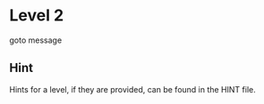 Level 2
=======

goto message


Hint
----

Hints for a level, if they are provided, can be found in the HINT file.

